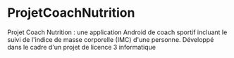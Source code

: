 # ProjetCoachNutrition
Projet Coach Nutrition : une application Android de coach sportif incluant le suivi de l'indice de masse corporelle (IMC) d'une personne. Développé dans le cadre d'un projet de licence 3 informatique
